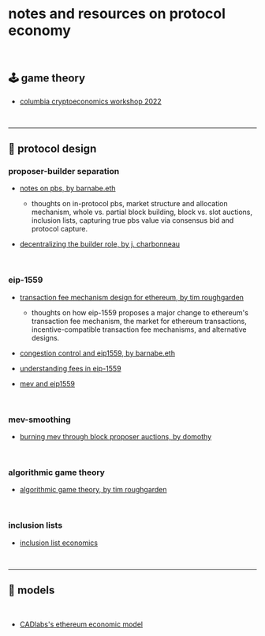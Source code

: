 # notes and resources on protocol economy

<br>

## 🕹 game theory


* [columbia cryptoeconomics workshop 2022](https://www.youtube.com/playlist?list=PLpktWkixc1gUqkyc1-iE6TT0RWQTBJELe)

<br>


-----

## 🛵 protocol design

### proposer-builder separation

* [notes on pbs, by barnabe.eth](https://barnabe.substack.com/p/pbs)
  - thoughts on in-protocol pbs, market structure and allocation mechanism, whole vs. partial block building, block vs. slot auctions, inclusion lists, capturing true pbs value via consensus bid and protocol capture.
  
* [decentralizing the builder role, by j. charbonneau](https://joncharbonneau.substack.com/p/decentralizing-the-builder-role)



<br>

### eip-1559

* [transaction fee mechanism design for ethereum, by tim roughgarden](https://timroughgarden.org/papers/eip1559.pdf)
  - thoughts on how eip-1559 proposes a major change to ethereum's transaction fee mechanism, the market for ethereum transactions, incentive-compatible transaction fee mechanisms, and alternative designs.

* [congestion control and eip1559, by barnabe.eth](https://barnabe.substack.com/p/congestion-control-and-eip1559)
* [understanding fees in eip-1559](https://barnabe.substack.com/p/understanding-fees-in-eip1559)
* [mev and eip1559](https://github.com/MEV-WAIFU-LABS/mev/blob/main/MEV_on_Ethereum/eip-1559.md)

<br>

### mev-smoothing

* [burning mev through block proposer auctions, by domothy](https://ethresear.ch/t/burning-mev-through-block-proposer-auctions/14029)


<br>

### algorithmic game theory

* [algorithmic game theory, by tim roughgarden](https://theory.stanford.edu/~tim/papers/cacm.pdf)


<br>

### inclusion lists

* [inclusion list economics](https://efdn.notion.site/Inclusion-list-economics-b0d61d0e21a74963a54448e48d9adc8a)


<br>

------

## 👾 models

<br>

* [CADlabs's ethereum economic model](https://github.com/CADLabs/ethereum-economic-model)

